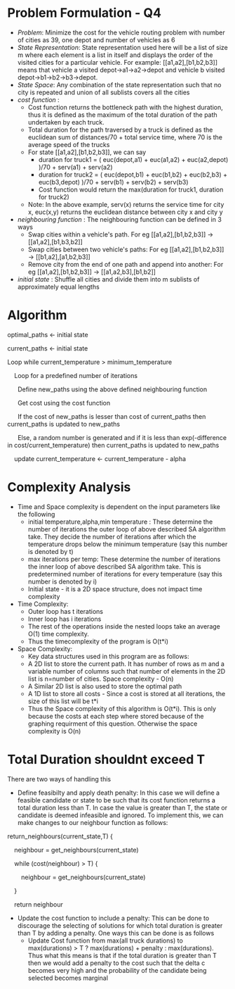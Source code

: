# Problem Formulation - Q4
- *Problem*: Minimize the cost for the vehicle routing problem with number of cities as 39, one depot and number of vehicles as 6
- *State Representation*: State representation used here will be a list of size m where each element is a list in itself and displays the order of the visited cities for a particular vehicle. For example: [[a1,a2],[b1,b2,b3]] means that vehicle a visited depot->a1->a2->depot and vehicle b visited depot->b1->b2->b3->depot.
- *State Space*: Any combination of the state representation such that no city is repeated and union of all sublists covers all the cities
- *cost function* : 
	- Cost function returns the bottleneck path with the highest duration, thus it is defined as the maximum of the total duration of the path undertaken by each truck. 
	- Total duration for the path traversed by a truck is defined as the euclidean sum of distances/70 + total service time, where 70 is the average speed of the trucks
	- For state [[a1,a2],[b1,b2,b3]], we can say
		- duration for truck1 = ( euc(depot,a1) + euc(a1,a2) + euc(a2,depot) )/70 + serv(a1) + serv(a2)
		- duration for truck2 = ( euc(depot,b1) + euc(b1,b2) + euc(b2,b3) + euc(b3,depot) )/70 + serv(b1) + serv(b2) + serv(b3)
		- Cost function would return the max(duration for truck1, duration for truck2)
	- Note: In the above example, serv(x) returns the service time for city x, euc(x,y) returns the euclidean distance between city x and city y
- *neighbouring function* : The neighbouring function can be defined in 3 ways
	- Swap cities within a vehicle's path. For eg [[a1,a2],[b1,b2,b3]] -> [[a1,a2],[b1,b3,b2]]
	- Swap cities between two vehicle's paths: For eg [[a1,a2],[b1,b2,b3]] -> [[b1,a2],[a1,b2,b3]]
	- Remove city from the end of one path and append into another: For eg [[a1,a2],[b1,b2,b3]] -> [[a1,a2,b3],[b1,b2]]
- *initial state* : Shuffle all cities and divide them into m sublists of approximately equal lengths

# Algorithm 
optimal_paths <- initial state <br /> 

current_paths <- initial state <br /> 

Loop while current_temperature > minimum_temperature <br /> 

&nbsp; &nbsp; Loop for a predefined number of iterations <br /> 

&nbsp; &nbsp; &nbsp; Define new_paths using the above defined neighbouring function <br /> 

 &nbsp; &nbsp; &nbsp; Get cost using the cost function <br /> 
 
 &nbsp; &nbsp; &nbsp; If the cost of new_paths is lesser than cost of current_paths  then current_paths  is updated to new_paths <br /> 
 
 &nbsp; &nbsp; &nbsp; Else, a random number is generated and if it is less than exp(-difference in cost/current_temperature) then current_paths  is updated to new_paths <br /> 
 
 &nbsp; &nbsp; update current_temperature <- current_temperature - alpha <br /> 


# Complexity Analysis
- Time and Space complexity is dependent on the input parameters like the following
	- initial temperature,alpha,min temperature : These determine the number of iterations the outer loop of above described SA algorithm take. They decide the number of iterations after which the temperature drops below the minimum temperature (say this number is denoted by t)
	- max iterations per  temp: These determine the number of iterations the inner loop of above described SA algorithm take. This is predetermined number of iterations for every temperature (say this number is denoted by i)
	- Initial state - it is a 2D space structure, does not impact time complexity
- Time Complexity:
	- Outer loop has t iterations
	- Inner loop has i iterations
	- The rest of the operations inside the nested loops take an average O(1) time complexity.
	- Thus the timecomplexity of the program is O(t*i) 
- Space Complexity:
	- Key data structures used in this program are as follows:
	- A 2D list to store the current path. It has number of rows as m and a variable number of columns such that number of elements in the 2D list is n=number of cities. Space complexity - O(n)
	- A Similar 2D list is also used to store the optimal path
	- A 1D list to store all costs - Since a cost is stored at all iterations, the size of this list will be t*i 
	- Thus the Space complexity of this algorithm is O(t*i). This is only because the costs at each step where stored because of the graphing requirment of this question. Otherwise the space complexity is O(n) 

# Total Duration shouldnt exceed T

There are two ways of handling this
 - Define feasibilty and apply death penalty: In this case we will define a feasible candidate or state to be such that its cost function returns a total duration less than T. In case the value is greater than T, the state or candidate is deemed infeasible and ignored. To implement this, we can make changes to our neighbour function as follows:
 
return_neighbours(current_state,T) {

&nbsp; &nbsp; neighbour = get_neighbours(current_state)

&nbsp; &nbsp; while (cost(neighbour) > T) {

&nbsp; &nbsp; &nbsp; &nbsp; neighbour = get_neighbours(current_state)

&nbsp; &nbsp; }

&nbsp; &nbsp; return neighbour

 - Update the cost function to include a penalty: This can be done to discourage the selecting of solutions for which total duration is greater than T by adding a penalty. One ways this can be done is as follows
	 - Update Cost function from max(all truck durations) to max(durations) > T ? max(durations) + penalty : max(durations). Thus what this means is that if the total duration is greater than T then we would add a penalty to the cost such that the delta c becomes very high and the probability of the candidate being selected becomes marginal
